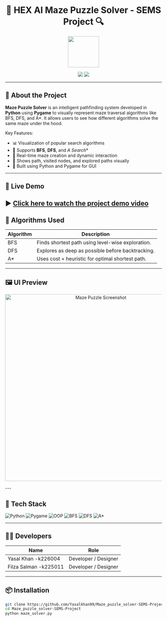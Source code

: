 <h1 align="center">🧩 HEX AI Maze Puzzle Solver - SEMS Project 🔍</h1>

<p align="center">
  <img src="https://avatars.githubusercontent.com/Yasalkhan99" width="100" />
</p>

<p align="center">
  <a href="https://github.com/Yasalkhan99"><img src="https://img.shields.io/github/followers/Yasalkhan99?label=Follow&style=social"></a>
  <a href="https://github.com/Yasalkhan99/Maze_puzzle_solver-SEMS-Project"><img src="https://img.shields.io/github/stars/Yasalkhan99/Maze_puzzle_solver-SEMS-Project?style=social"></a>
</p>

---

## 🧠 About the Project

**Maze Puzzle Solver** is an intelligent pathfinding system developed in **Python** using **Pygame** to visually represent maze traversal algorithms like BFS, DFS, and A*. It allows users to see how different algorithms solve the same maze under the hood.

Key Features:
- 📊 Visualization of popular search algorithms
- 🚀 Supports **BFS**, **DFS**, and **A* Search**
- 🧱 Real-time maze creation and dynamic interaction
- 🎯 Shows path, visited nodes, and explored paths visually
- 🐍 Built using Python and Pygame for GUI

---

## 🎥 Live Demo

▶️ [Click here to watch the project demo video](https://github.com/Yasalkhan99/HEX-AI_Maze_puzzle_solver-SEMS-Project/raw/main/project_demo.mkv)
---

## 🧠 Algorithms Used

| Algorithm | Description |
|----------|-------------|
| BFS      | Finds shortest path using level-wise exploration. |
| DFS      | Explores as deep as possible before backtracking. |
| A*       | Uses cost + heuristic for optimal shortest path. |

---

## 🖼️ UI Preview

<p align="center">
  <img src="ss.png" alt="Maze Puzzle Screenshot" width="600"/>
</p>
---

## 🧰 Tech Stack

![Python](https://img.shields.io/badge/Python-3776AB?style=for-the-badge&logo=python&logoColor=white)
![Pygame](https://img.shields.io/badge/Pygame-Visualizer-informational?style=for-the-badge&logo=pygame)
![OOP](https://img.shields.io/badge/OOP-Design-informational?style=for-the-badge)
![BFS](https://img.shields.io/badge/Algorithm-BFS-blue?style=for-the-badge)
![DFS](https://img.shields.io/badge/Algorithm-DFS-orange?style=for-the-badge)
![A*](https://img.shields.io/badge/Algorithm-A*_green?style=for-the-badge)

---

## 👨‍💻 Developers

| Name                  | Role                   |
|-----------------------|------------------------|
| Yasal Khan -k226004   | Developer / Designer   |
| Filza Salman -k225011 | Developer / Designer   |

---

## 📦 Installation

```bash
git clone https://github.com/Yasalkhan99/Maze_puzzle_solver-SEMS-Project.git
cd Maze_puzzle_solver-SEMS-Project
python maze_solver.py
